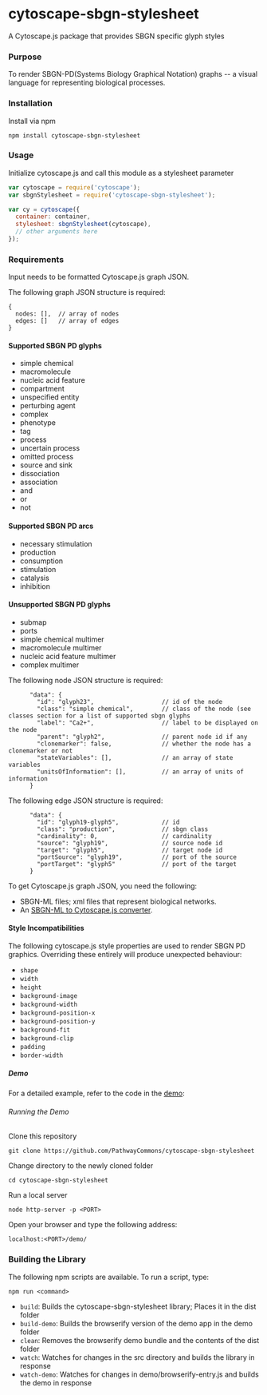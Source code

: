 # cytoscape-sbgn-stylesheet
A Cytoscape.js package that provides SBGN specific glyph styles

### Purpose
To render SBGN-PD(Systems Biology Graphical Notation) graphs -- a visual language for representing biological processes.

### Installation
Install via npm

```
npm install cytoscape-sbgn-stylesheet
```

### Usage

Initialize cytoscape.js and call this module as a stylesheet parameter

```js
var cytoscape = require('cytoscape');
var sbgnStylesheet = require('cytoscape-sbgn-stylesheet');

var cy = cytoscape({
  container: container,
  stylesheet: sbgnStylesheet(cytoscape),
  // other arguments here
});

```

### Requirements
Input needs to be formatted Cytoscape.js graph JSON.

The following graph JSON structure is required:
```
{
  nodes: [],  // array of nodes
  edges: []   // array of edges
}
```

#### Supported SBGN PD glyphs
* simple chemical
* macromolecule
* nucleic acid feature
* compartment
* unspecified entity
* perturbing agent
* complex
* phenotype
* tag
* process
* uncertain process
* omitted process
* source and sink
* dissociation
* association
* and
* or
* not

#### Supported SBGN PD arcs
* necessary stimulation
* production
* consumption
* stimulation
* catalysis
* inhibition

#### Unsupported SBGN PD glyphs
* submap
* ports
* simple chemical multimer
* macromolecule multimer
* nucleic acid feature multimer
* complex multimer



The following node JSON structure is required:
```
      "data": {
        "id": "glyph23",                   // id of the node
        "class": "simple chemical",        // class of the node (see classes section for a list of supported sbgn glyphs
        "label": "Ca2+",                   // label to be displayed on the node
        "parent": "glyph2",                // parent node id if any
        "clonemarker": false,              // whether the node has a clonemarker or not
        "stateVariables": [],              // an array of state variables
        "unitsOfInformation": [],          // an array of units of information
      }
```
The following edge JSON structure is required:
```
      "data": {
        "id": "glyph19-glyph5",            // id
        "class": "production",             // sbgn class
        "cardinality": 0,                  // cardinality
        "source": "glyph19",               // source node id
        "target": "glyph5",                // target node id
        "portSource": "glyph19",           // port of the source
        "portTarget": "glyph5"             // port of the target
      }
```

To get Cytoscape.js graph JSON, you need the following:
* SBGN-ML files; xml files that represent biological networks.
* An [SBGN-ML to Cytoscape.js converter](https://github.com/PathwayCommons/sbgnml-to-cytoscape).


#### Style Incompatibilities

The following cytoscape.js style properties are used to render SBGN PD graphics.  Overriding these entirely will produce unexpected behaviour:
* ```shape```
* ```width```
* ```height```
* ```background-image```
* ```background-width```
* ```background-position-x```
* ```background-position-y```
* ```background-fit```
* ```background-clip```
* ```padding```
* ```border-width```


##### Demo
For a detailed example, refer to the code in the [demo](https://github.com/PathwayCommons/cytoscape-sbgn-stylesheet/tree/master/demo):

###### Running the Demo
Clone this repository
```
git clone https://github.com/PathwayCommons/cytoscape-sbgn-stylesheet
```

Change directory to the newly cloned folder
```
cd cytoscape-sbgn-stylesheet
```

Run a local server
```
node http-server -p <PORT>
```

Open your browser and type the following address:
```
localhost:<PORT>/demo/
```

### Building the Library

The following npm scripts are available.  To run a script, type:

```
npm run <command>
```

* ```build```: Builds the cytoscape-sbgn-stylesheet library; Places it in the dist folder
* ```build-demo```: Builds the browserify version of the demo app in the demo folder
* ```clean```: Removes the browserify demo bundle and the contents of the dist folder
* ```watch```: Watches for changes in the src directory and builds the library in response
* ```watch-demo```: Watches for changes in demo/browserify-entry.js and builds the demo in response
